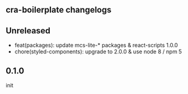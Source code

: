 ## cra-boilerplate changelogs

## Unreleased

* feat(packages): update mcs-lite-* packages & react-scripts 1.0.0
* chore(styled-components): upgrade to 2.0.0 & use node 8 / npm 5

## 0.1.0

init
